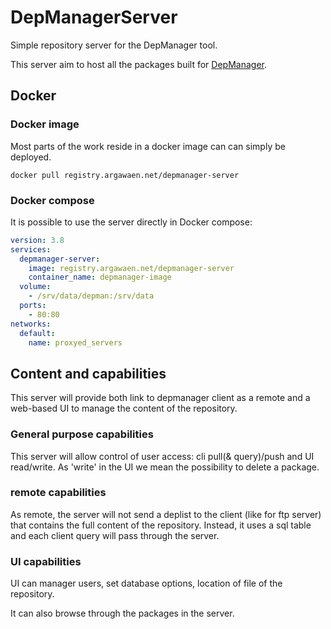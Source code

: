 # DepManagerServer

Simple repository server for the DepManager tool.

This server aim to host all the packages built for [DepManager](https://github.com/Silmaen/DepManager).

## Docker

### Docker image
Most parts of the work reside in a docker image can can simply be deployed.

`docker pull registry.argawaen.net/depmanager-server`

### Docker compose

It is possible to use the server directly in Docker compose:

```yaml
version: 3.8
services:
  depmanager-server:
    image: registry.argawaen.net/depmanager-server
    container_name: depmanager-image
  volume:
    - /srv/data/depman:/srv/data
  ports:
    - 80:80
networks:
  default:
    name: proxyed_servers
```

## Content and capabilities

This server will provide both link to depmanager client as a remote and a web-based
UI to manage the content of the repository.

### General purpose capabilities

This server will allow control of user access: cli pull(& query)/push and UI read/write. 
As 'write' in the UI we mean the possibility to delete a package.

### remote capabilities

As remote, the server will not send a deplist to the client (like for ftp server) that contains
the full content of the repository. Instead, it uses a sql table and each client query will pass 
through the server.

### UI capabilities

UI can manager users, set database options, location of file of the repository.

It can also browse through the packages in the server.

